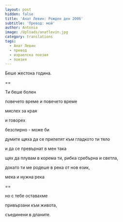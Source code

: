 ```yaml
---
layout: post
hidden: false
title: 'Анат Левин: Рожден ден 2006'
subtitle: 'Превод: мой'
author: Antonia
image: /Uploads/anatlevin.jpg
category: translations
tags:
  - Анат Левин
  - превод
  - израелска поезия
  - поезия
---
```

Беше жестока година.

\==

Ти беше болен

повечето време и повечето време

мислех за края

и говорех

безспирно - може би

думите щяха да се прилепят към гладкото ти тяло

и да се превърнат в мен така

щях да плувам в корема ти, рибка сребърна и светла,

докато ти ме родеше в река от нов език,

мека и нужна река

\==

но с тебе оставахме

привързани към живота,

съединени в дланите.
